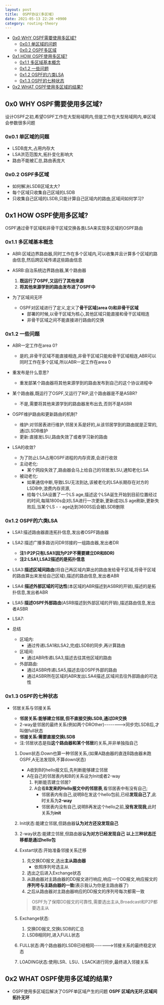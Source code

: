 ```yaml
---
layout: post
title:  OSPF协议(多区域)
date: 2021-05-13 22:20 +0900
category: routing-theory
---
```

<!-- TOC -->

- [0x0 WHY OSPF需要使用多区域?](#0x0-why-ospf需要使用多区域)
    - [0x0.1 单区域的问题](#0x01-单区域的问题)
    - [0x0.2 OSPF多区域](#0x02-ospf多区域)
- [0x1 HOW OSPF使用多区域?](#0x1-how-ospf使用多区域)
    - [0x1.1 多区域基本概念](#0x11-多区域基本概念)
    - [0x1.2 一些问题](#0x12-一些问题)
    - [0x1.2 OSPF的六类LSA](#0x12-ospf的六类lsa)
    - [0x1.3 OSPF的七种状态](#0x13-ospf的七种状态)
- [0x2 WHAT OSPF使用多区域的结果?](#0x2-what-ospf使用多区域的结果)

<!-- /TOC -->
## 0x0 WHY OSPF需要使用多区域?

设计OSPF之初,希望OSPF工作在大型局域网内,但是工作在大型局域网内,单区域会参数很多问题

### 0x0.1 单区域的问题

- LSDB庞大,占用内存大
- LSA洪范范围大,拓扑变化影响大
- 路由不能被汇总,路由表庞大

### 0x0.2 OSPF多区域

- 如何解决LSDB区域太大?
- 每个区域只收集自己区域的LSDB
- 只收集自己区域的LSDB,只能计算自己区域内的路由,区域间如何学习?

## 0x1 HOW OSPF使用多区域?

OSPF通过骨干区域和非骨干区域交换各类LSA来实现多区域的OSPF路由

### 0x1.1 多区域基本概念

- ABR:区域边界路由器,同时工作在多个区域内,可以收集并且计算多个区域的路由信息,然后跨区域传递这些路由信息
- ASRB:自治系统边界路由器,某个路由器
  1. **既运行了OSPF,又运行了其他来源**
  2. **将其他来源学到的路由发布进了OSPF中**

- 为了区域间无环
  - OSPF对区域进行了定义,定义了**骨干区域(area 0)**和**非骨干区域**
    - 部署的时候,以骨干区域为核心,其他区域只能直接和骨干区域相连
    - 非骨干区域之间不能直接进行路由的交换

### 0x1.2 一些问题

- ABR一定工作在area 0?
  - 是的,非骨干区域不能直接相连,非骨干区域只能和骨干区域相连,ABR可以同时工作在多个区域,所以ABR一定工作在area 0

- 重发布是什么意思?
  - 重发部某个路由器将其他来源学到的路由发布到自己的这个协议进程中

- 某个路由器,既运行了OSPF,又运行了RIP,这个路由器是不是ASBR?
  - 不是,需要将其他来源学到的路由器发布出去,否则不是ASBR

- OSPF维护路由和更新路由的机制?
  - 维护:对邻居表进行维护,邻居关系是好的,从该邻居学到的路由就是正常的,通过LSDB维护
  - 更新:直接发LSU,路由失效了或者学习新的路由

- LSA的收敛?
  - 为了防止LSA占用OSPF进程的内存资源,会进行收敛
  - 主动老化:
    - 某个网段失效了,路由器会马上给自己的邻居发LSU,通知老化LSA
  - 被动老化:
    - 如果通信中断,导致LSU无法到达,该被老化的LSA长期存在对方的LSDB中,浪费内存资源,
    - 给每个LSA设置了一个LS age,描述这个LSA诞生开始到目前位置经过的时间,每隔1800s会对LSA进行一次更新,更新成功LS age刷新,更新失败后,当某个LS - - age达到3600S后会被LSDB删除

### 0x1.2 OSPF的六类LSA

- LSA1:描述路由器直连拓扑信息,发出者OSPF路由器
- LSA2:描述广播多路访问DR邻接的一组路由器,发出者DR
  - **注1:P2P只有LSA1(因为P2P不需要建立DR和BDR)**
  - **注2:LSA1,LSA2描述的是拓扑信息**  
- LSA3:**描述区域间路由**(将自己再区域内算出的路由发给骨干区域,将骨干区域的路由算出来发给自己区域),描述的路由信息,发出者ABR
- LSA4:**描述外部区域的可达性**(本区域的ABR描述到ASBR的开销),描述的是拓扑信息,发出者ABR
- LSA5:**描述OSPF外部路由**(ASRB描述到外部区域的开销),描述路由信息,发出者ASBR
- LSA7:

- 总结
  - 区域内:
    - 通过传递LSA1和LSA2,完成LSDB的同步,再计算路由
  - 区域间:
    - 通过ABR传递LSA3,描述去往其他区域的路由
  - 外部路由:
    - 通过ASBR传递LSA5,描述去往OSPF外部的路由
    - 通过ASBR所在区域的ABR发出LSA4描述,区域间去往外部路由的可达性

### 0x1.3 OSPF的七种状态

- 邻居关系与邻接关系
  - **邻居关系:能够建立邻居,但不直接交换LSDB,通过DR交换**
  - 2-way是邻居的最终关系(例如两个DROther)-------->同步完LSDB后,才叫做full状态
  - **邻接关系:需要直接交换LSDB**
  - 注:邻居状态是指**这个路由器和某个邻居**的关系,并非单独指自己

  1. Down状态:Down也算一种邻居关系,(如果A路由器的直连B路由器未跑OSPF,A无法发现B,不算down状态)
     - A收到B的hello报文后,先判断能够建立邻居
     - A在自己的邻居表内和B的关系设为Init或者2-way
       1. 判断能否建立邻居?
       2. A会看**B发来的Hello报文中的邻居表**,看邻居表中有没有自己;
          - 邻居表内有自己,说明B在发这个hello包前,已经**发现自己了**,此时关系为**2-way**
          - 邻居表内没有自己,说明B再发这个hello之前,**没有发现我**,此时关系为**init**
  2. Init状态:能建立邻居,但路由器**认为对方还没发现自己**
  3. 2-way状态:能建立邻居,但路由器**认为对方已经发现自己**
  **以上三种状态迁移都是通过hello包**  
  4. Exstart状态:开始准备邻接关系迁移
     1. 先交换DD报文,选出**主从路由器**
        - 依照序列号选主从
     1. 选出之后进入Exchange状态
     2. 从路由器对主路由器的DD报文进行响应,响应一个DD报文,响应报文的**序列号与主路由器的一致**(表示我认为你是主路由器了)
     3. 之后从路由器对主路由器响应的DD报文的序列号每次都需一致
     > OSPF为了保障DD报文的可靠性,需要选出主从,Broadcast和P2P都要选主从  

  1. Exchange状态:
     1. 交换DD报文,交换LSDB的汇总
     2. LSDB相同时,进入FULL状态
  2. FULL状态:两个路由器的LSDB已经相同------->邻接关系的最终稳定状态
  3. LOADING状态:使用LSR、LSU、LSACK进行同步,最终进入邻接关系

## 0x2 WHAT OSPF使用多区域的结果?

- OSPF使用多区域后解决了OSPF单区域产生的问题
**OSPF 区域内无环;区域间拓扑无环**

